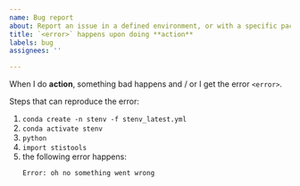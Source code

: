 ```yaml
---
name: Bug report
about: Report an issue in a defined environment, or with a specific package in `stenv`
title: `<error>` happens upon doing **action**
labels: bug 
assignees: ''

---
```


<!-- Feel free to modify this placeholder text to be relevant to your issue: -->
When I do **action**, something bad happens and / or I get the error `<error>`.

Steps that can reproduce the error:
1. `conda create -n stenv -f stenv_latest.yml`
2. `conda activate stenv`
3. `python`
4. `import stistools`
5. the following error happens:
    ```
    Error: oh no something went wrong
    ```
